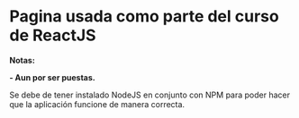 # Pagina usada como parte del curso de ReactJS

<!----Notas---->
**Notas:**

**- Aun por ser puestas.**
<!----Separador de las notas---->

<!----Detalles---->
Se debe de tener instalado NodeJS en conjunto con NPM para poder hacer que la aplicación funcione de manera correcta.
<!----Separador de los detalles---->